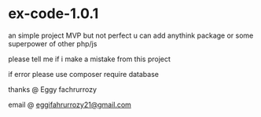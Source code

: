 # ex-code-1.0.1

an simple project MVP but not perfect u can add anythink package or some superpower of other php/js

please tell me if i make a mistake from this project

if error please use composer require database

thanks @ Eggy fachrurrozy

email  @ eggifahrurrozy21@gmail.com


